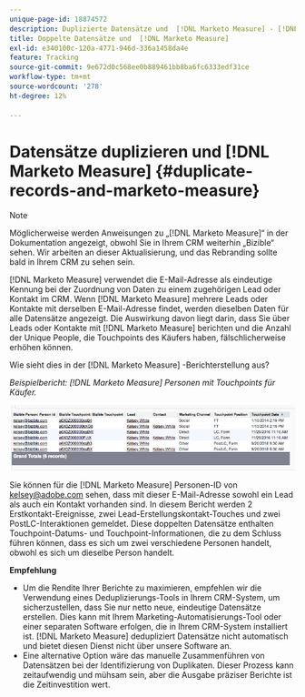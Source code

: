 ```yaml
---
unique-page-id: 18874572
description: Duplizierte Datensätze und  [!DNL Marketo Measure] - [!DNL Marketo Measure]
title: Doppelte Datensätze und  [!DNL Marketo Measure]
exl-id: e340100c-120a-4771-946d-336a1458da4e
feature: Tracking
source-git-commit: 9e672d0c568ee0b889461bb8ba6fc6333edf31ce
workflow-type: tm+mt
source-wordcount: '278'
ht-degree: 12%

---
```


# Datensätze duplizieren und [!DNL Marketo Measure] {#duplicate-records-and-marketo-measure}

>[!NOTE]
>
>Möglicherweise werden Anweisungen zu „[!DNL Marketo Measure]“ in der Dokumentation angezeigt, obwohl Sie in Ihrem CRM weiterhin „Bizible“ sehen. Wir arbeiten an dieser Aktualisierung, und das Rebranding sollte bald in Ihrem CRM zu sehen sein.

[!DNL Marketo Measure] verwendet die E-Mail-Adresse als eindeutige Kennung bei der Zuordnung von Daten zu einem zugehörigen Lead oder Kontakt im CRM. Wenn [!DNL Marketo Measure] mehrere Leads oder Kontakte mit derselben E-Mail-Adresse findet, werden dieselben Daten für alle Datensätze angezeigt. Die Auswirkung davon liegt darin, dass Sie über Leads oder Kontakte mit [!DNL Marketo Measure] berichten und die Anzahl der Unique People, die Touchpoints des Käufers haben, fälschlicherweise erhöhen können.

Wie sieht dies in der [!DNL Marketo Measure] -Berichterstellung aus?

_Beispielbericht: [!DNL Marketo Measure] Personen mit Touchpoints für Käufer._

![](assets/1-1.png)

Sie können für die [!DNL Marketo Measure] Personen-ID von kelsey@adobe.com sehen, dass mit dieser E-Mail-Adresse sowohl ein Lead als auch ein Kontakt vorhanden sind. In diesem Bericht werden 2 Erstkontakt-Ereignisse, zwei Lead-Erstellungskontakt-Touches und zwei PostLC-Interaktionen gemeldet. Diese doppelten Datensätze enthalten Touchpoint-Datums- und Touchpoint-Informationen, die zu dem Schluss führen können, dass es sich um zwei verschiedene Personen handelt, obwohl es sich um dieselbe Person handelt.

**Empfehlung**

* Um die Rendite Ihrer Berichte zu maximieren, empfehlen wir die Verwendung eines Deduplizierungs-Tools in Ihrem CRM-System, um sicherzustellen, dass Sie nur netto neue, eindeutige Datensätze erstellen. Dies kann mit Ihrem Marketing-Automatisierungs-Tool oder einer separaten Software erfolgen, die in Ihrem CRM-System installiert ist. [!DNL Marketo Measure] dedupliziert Datensätze nicht automatisch und bietet diesen Dienst nicht über unsere Software an.
* Eine alternative Option wäre das manuelle Zusammenführen von Datensätzen bei der Identifizierung von Duplikaten. Dieser Prozess kann zeitaufwendig und mühsam sein, aber die Ausgabe präziser Berichte ist die Zeitinvestition wert.
